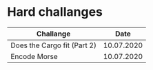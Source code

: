 # Hard challanges

| Challange | Date  |
| --------- | :---: |
| Does the Cargo fit (Part 2)| 10.07.2020 |
| Encode Morse | 10.07.2020|
